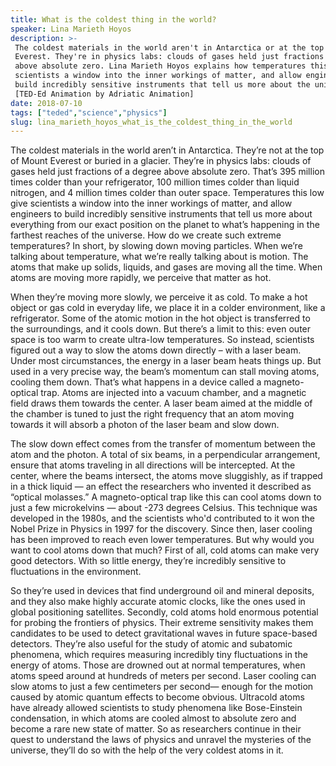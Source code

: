 ```yaml
---
title: What is the coldest thing in the world?
speaker: Lina Marieth Hoyos
description: >-
 The coldest materials in the world aren't in Antarctica or at the top of Mount
 Everest. They're in physics labs: clouds of gases held just fractions of a degree
 above absolute zero. Lina Marieth Hoyos explains how temperatures this low give
 scientists a window into the inner workings of matter, and allow engineers to
 build incredibly sensitive instruments that tell us more about the universe.
 [TED-Ed Animation by Adriatic Animation]
date: 2018-07-10
tags: ["teded","science","physics"]
slug: lina_marieth_hoyos_what_is_the_coldest_thing_in_the_world
---
```


The coldest materials in the world aren’t in Antarctica. They’re not at the top of Mount
Everest or buried in a glacier. They’re in physics labs: clouds of gases held just
fractions of a degree above absolute zero. That’s 395 million times colder than your
refrigerator, 100 million times colder than liquid nitrogen, and 4 million times colder
than outer space. Temperatures this low give scientists a window into the inner workings
of matter, and allow engineers to build incredibly sensitive instruments that tell us
more about everything from our exact position on the planet to what’s happening in the
farthest reaches of the universe. How do we create such extreme temperatures? In short, by
slowing down moving particles. When we’re talking about temperature, what we’re really
talking about is motion. The atoms that make up solids, liquids, and gases are moving all
the time. When atoms are moving more rapidly, we perceive that matter as
hot.

When they’re moving more slowly, we perceive it as cold. To make a hot object or gas cold
in everyday life, we place it in a colder environment, like a refrigerator. Some of the
atomic motion in the hot object is transferred to the surroundings, and it cools down. But
there’s a limit to this: even outer space is too warm to create ultra-low temperatures. So
instead, scientists figured out a way to slow the atoms down directly – with a laser
beam. Under most circumstances, the energy in a laser beam heats things up. But used in a
very precise way, the beam’s momentum can stall moving atoms, cooling them down. That’s
what happens in a device called a magneto-optical trap. Atoms are injected into a vacuum
chamber, and a magnetic field draws them towards the center. A laser beam aimed at the
middle of the chamber is tuned to just the right frequency that an atom moving towards it
will absorb a photon of the laser beam and slow down.

The slow down effect comes from the transfer of momentum between the atom and the photon.
A total of six beams, in a perpendicular arrangement, ensure that atoms traveling in all
directions will be intercepted. At the center, where the beams intersect, the atoms move
sluggishly, as if trapped in a thick liquid — an effect the researchers who invented it 
described as “optical molasses.” A magneto-optical trap like this can cool atoms down to
just a few microkelvins — about -273 degrees Celsius. This technique was developed in the
1980s, and the scientists who'd contributed to it won the Nobel Prize in Physics in 1997
for the discovery. Since then, laser cooling has been improved to reach even lower
temperatures. But why would you want to cool atoms down that much? First of all, cold
atoms can make very good detectors. With so little energy, they’re incredibly sensitive 
to fluctuations in the environment.

So they’re used in devices that find underground oil and mineral deposits, and they also
make highly accurate atomic clocks, like the ones used in global positioning
satellites. Secondly, cold atoms hold enormous potential for probing the frontiers of
physics. Their extreme sensitivity makes them candidates to be used to detect
gravitational waves in future space-based detectors. They’re also useful for the study 
of atomic and subatomic phenomena, which requires measuring incredibly tiny fluctuations
in the energy of atoms. Those are drowned out at normal temperatures, when atoms speed
around at hundreds of meters per second. Laser cooling can slow atoms to just a few
centimeters per second— enough for the motion caused by atomic quantum effects to become
obvious. Ultracold atoms have already allowed scientists to study phenomena like
Bose-Einstein condensation, in which atoms are cooled almost to absolute zero and become
a rare new state of matter. So as researchers continue in their quest to understand the
laws of physics and unravel the mysteries of the universe, they’ll do so with the help of
the very coldest atoms in it.

<!--
ad_duration=0
event="TED-Ed"
external_start_time=0
intro_duration=0
is_subtitle_required="False"
is_talk_featured="False"
language="en"
language_swap="False"
native_language="en"
number_of_related_talks=6
number_of_speakers=1
number_of_subtitled_videos=0
number_of_tags=3
number_of_talk_download_languages=24
number_of_talk_more_resources=0
number_of_talk_recommendations=0
number_of_talks_take_actions=0
post_ad_duration=0
published_timestamp="2018-07-10 15:05:23"
recording_date="2018-07-10"
speaker_is_published=0
speaker_name="Lina Marieth Hoyos"
talk_name="What is the coldest thing in the world?"
talks_tags=["teded","science","physics"]
url_photo_talk="https://s3.amazonaws.com/talkstar-photos/uploads/327149eb-055f-4b20-a023-f878eb868bbe/coldatoms_textles.jpg"
url_webpage="https://www.ted.com/talks/lina_marieth_hoyos_what_is_the_coldest_thing_in_the_world"
video_type_name="TED-Ed Original"
-->